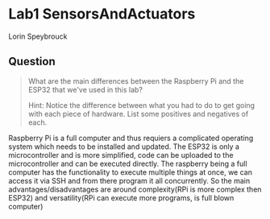 # Lab1 SensorsAndActuators
Lorin Speybrouck

## Question
> What are the main differences between the Raspberry Pi and the ESP32 that we've used in this lab? 
>
> Hint: Notice the difference between what you had to do to get going with each piece of hardware. List some positives and negatives of each.

Raspberry Pi is a full computer and thus requiers a complicated operating system which needs to be installed and updated. The ESP32 is only a microcontroller and is more simplified, code can be uploaded to the microcontroller and can be executed directly. The raspberry being a full computer has the functionality to execute multiple things at once, we can access it via SSH and from there program it all concurrently. So the main advantages/disadvantages are around complexity(RPi is more complex then ESP32) and versatility(RPi can execute more programs, is full blown computer)
